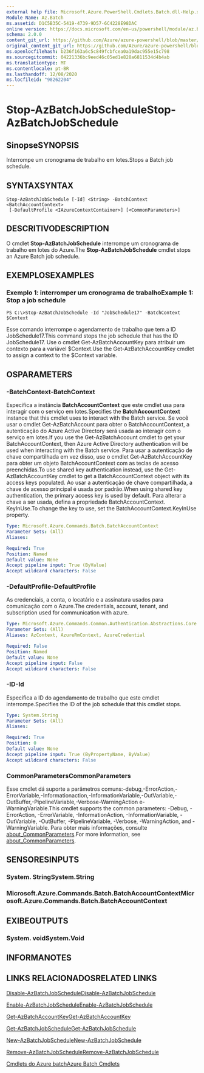 ```yaml
---
external help file: Microsoft.Azure.PowerShell.Cmdlets.Batch.dll-Help.xml
Module Name: Az.Batch
ms.assetid: D1C5B35C-5419-4739-9D57-6C4228E98DAC
online version: https://docs.microsoft.com/en-us/powershell/module/az.batch/stop-azbatchjobschedule
schema: 2.0.0
content_git_url: https://github.com/Azure/azure-powershell/blob/master/src/Batch/Batch/help/Stop-AzBatchJobSchedule.md
original_content_git_url: https://github.com/Azure/azure-powershell/blob/master/src/Batch/Batch/help/Stop-AzBatchJobSchedule.md
ms.openlocfilehash: b236f163a6c5c849fcbfcea0a19dac955e15c798
ms.sourcegitcommit: 04221336bc9eed46c05ed1e828a6811534d4b4ab
ms.translationtype: MT
ms.contentlocale: pt-BR
ms.lasthandoff: 12/08/2020
ms.locfileid: "98262204"
---
```

# <span data-ttu-id="4eca1-101">Stop-AzBatchJobSchedule</span><span class="sxs-lookup"><span data-stu-id="4eca1-101">Stop-AzBatchJobSchedule</span></span>

## <span data-ttu-id="4eca1-102">Sinopse</span><span class="sxs-lookup"><span data-stu-id="4eca1-102">SYNOPSIS</span></span>
<span data-ttu-id="4eca1-103">Interrompe um cronograma de trabalho em lotes.</span><span class="sxs-lookup"><span data-stu-id="4eca1-103">Stops a Batch job schedule.</span></span>

## <span data-ttu-id="4eca1-104">SYNTAX</span><span class="sxs-lookup"><span data-stu-id="4eca1-104">SYNTAX</span></span>

```
Stop-AzBatchJobSchedule [-Id] <String> -BatchContext <BatchAccountContext>
 [-DefaultProfile <IAzureContextContainer>] [<CommonParameters>]
```

## <span data-ttu-id="4eca1-105">DESCRITIVO</span><span class="sxs-lookup"><span data-stu-id="4eca1-105">DESCRIPTION</span></span>
<span data-ttu-id="4eca1-106">O cmdlet **Stop-AzBatchJobSchedule** interrompe um cronograma de trabalho em lotes do Azure.</span><span class="sxs-lookup"><span data-stu-id="4eca1-106">The **Stop-AzBatchJobSchedule** cmdlet stops an Azure Batch job schedule.</span></span>

## <span data-ttu-id="4eca1-107">EXEMPLOS</span><span class="sxs-lookup"><span data-stu-id="4eca1-107">EXAMPLES</span></span>

### <span data-ttu-id="4eca1-108">Exemplo 1: interromper um cronograma de trabalho</span><span class="sxs-lookup"><span data-stu-id="4eca1-108">Example 1: Stop a job schedule</span></span>
```
PS C:\>Stop-AzBatchJobSchedule -Id "JobSchedule17" -BatchContext $Context
```

<span data-ttu-id="4eca1-109">Esse comando interrompe o agendamento de trabalho que tem a ID JobSchedule17.</span><span class="sxs-lookup"><span data-stu-id="4eca1-109">This command stops the job schedule that has the ID JobSchedule17.</span></span>
<span data-ttu-id="4eca1-110">Use o cmdlet Get-AzBatchAccountKey para atribuir um contexto para a variável $Context.</span><span class="sxs-lookup"><span data-stu-id="4eca1-110">Use the Get-AzBatchAccountKey cmdlet to assign a context to the $Context variable.</span></span>

## <span data-ttu-id="4eca1-111">OS</span><span class="sxs-lookup"><span data-stu-id="4eca1-111">PARAMETERS</span></span>

### <span data-ttu-id="4eca1-112">-BatchContext</span><span class="sxs-lookup"><span data-stu-id="4eca1-112">-BatchContext</span></span>
<span data-ttu-id="4eca1-113">Especifica a instância **BatchAccountContext** que este cmdlet usa para interagir com o serviço em lotes.</span><span class="sxs-lookup"><span data-stu-id="4eca1-113">Specifies the **BatchAccountContext** instance that this cmdlet uses to interact with the Batch service.</span></span>
<span data-ttu-id="4eca1-114">Se você usar o cmdlet Get-AzBatchAccount para obter o BatchAccountContext, a autenticação do Azure Active Directory será usada ao interagir com o serviço em lotes.</span><span class="sxs-lookup"><span data-stu-id="4eca1-114">If you use the Get-AzBatchAccount cmdlet to get your BatchAccountContext, then Azure Active Directory authentication will be used when interacting with the Batch service.</span></span> <span data-ttu-id="4eca1-115">Para usar a autenticação de chave compartilhada em vez disso, use o cmdlet Get-AzBatchAccountKey para obter um objeto BatchAccountContext com as teclas de acesso preenchidas.</span><span class="sxs-lookup"><span data-stu-id="4eca1-115">To use shared key authentication instead, use the Get-AzBatchAccountKey cmdlet to get a BatchAccountContext object with its access keys populated.</span></span> <span data-ttu-id="4eca1-116">Ao usar a autenticação de chave compartilhada, a chave de acesso principal é usada por padrão.</span><span class="sxs-lookup"><span data-stu-id="4eca1-116">When using shared key authentication, the primary access key is used by default.</span></span> <span data-ttu-id="4eca1-117">Para alterar a chave a ser usada, defina a propriedade BatchAccountContext. KeyInUse.</span><span class="sxs-lookup"><span data-stu-id="4eca1-117">To change the key to use, set the BatchAccountContext.KeyInUse property.</span></span>

```yaml
Type: Microsoft.Azure.Commands.Batch.BatchAccountContext
Parameter Sets: (All)
Aliases:

Required: True
Position: Named
Default value: None
Accept pipeline input: True (ByValue)
Accept wildcard characters: False
```

### <span data-ttu-id="4eca1-118">-DefaultProfile</span><span class="sxs-lookup"><span data-stu-id="4eca1-118">-DefaultProfile</span></span>
<span data-ttu-id="4eca1-119">As credenciais, a conta, o locatário e a assinatura usados para comunicação com o Azure.</span><span class="sxs-lookup"><span data-stu-id="4eca1-119">The credentials, account, tenant, and subscription used for communication with azure.</span></span>

```yaml
Type: Microsoft.Azure.Commands.Common.Authentication.Abstractions.Core.IAzureContextContainer
Parameter Sets: (All)
Aliases: AzContext, AzureRmContext, AzureCredential

Required: False
Position: Named
Default value: None
Accept pipeline input: False
Accept wildcard characters: False
```

### <span data-ttu-id="4eca1-120">-ID</span><span class="sxs-lookup"><span data-stu-id="4eca1-120">-Id</span></span>
<span data-ttu-id="4eca1-121">Especifica a ID do agendamento de trabalho que este cmdlet interrompe.</span><span class="sxs-lookup"><span data-stu-id="4eca1-121">Specifies the ID of the job schedule that this cmdlet stops.</span></span>

```yaml
Type: System.String
Parameter Sets: (All)
Aliases:

Required: True
Position: 0
Default value: None
Accept pipeline input: True (ByPropertyName, ByValue)
Accept wildcard characters: False
```

### <span data-ttu-id="4eca1-122">CommonParameters</span><span class="sxs-lookup"><span data-stu-id="4eca1-122">CommonParameters</span></span>
<span data-ttu-id="4eca1-123">Esse cmdlet dá suporte a parâmetros comuns:-debug,-ErrorAction,-ErrorVariable,-Informationaction,-InformationVariable,-OutVariable,-OutBuffer,-PipelineVariable,-Verbose-WarningAction e-WarningVariable.</span><span class="sxs-lookup"><span data-stu-id="4eca1-123">This cmdlet supports the common parameters: -Debug, -ErrorAction, -ErrorVariable, -InformationAction, -InformationVariable, -OutVariable, -OutBuffer, -PipelineVariable, -Verbose, -WarningAction, and -WarningVariable.</span></span> <span data-ttu-id="4eca1-124">Para obter mais informações, consulte [about_CommonParameters](http://go.microsoft.com/fwlink/?LinkID=113216).</span><span class="sxs-lookup"><span data-stu-id="4eca1-124">For more information, see [about_CommonParameters](http://go.microsoft.com/fwlink/?LinkID=113216).</span></span>

## <span data-ttu-id="4eca1-125">SENSORES</span><span class="sxs-lookup"><span data-stu-id="4eca1-125">INPUTS</span></span>

### <span data-ttu-id="4eca1-126">System. String</span><span class="sxs-lookup"><span data-stu-id="4eca1-126">System.String</span></span>

### <span data-ttu-id="4eca1-127">Microsoft.Azure.Commands.Batch.BatchAccountContext</span><span class="sxs-lookup"><span data-stu-id="4eca1-127">Microsoft.Azure.Commands.Batch.BatchAccountContext</span></span>

## <span data-ttu-id="4eca1-128">EXIBE</span><span class="sxs-lookup"><span data-stu-id="4eca1-128">OUTPUTS</span></span>

### <span data-ttu-id="4eca1-129">System. void</span><span class="sxs-lookup"><span data-stu-id="4eca1-129">System.Void</span></span>

## <span data-ttu-id="4eca1-130">INFORMA</span><span class="sxs-lookup"><span data-stu-id="4eca1-130">NOTES</span></span>

## <span data-ttu-id="4eca1-131">LINKS RELACIONADOS</span><span class="sxs-lookup"><span data-stu-id="4eca1-131">RELATED LINKS</span></span>

[<span data-ttu-id="4eca1-132">Disable-AzBatchJobSchedule</span><span class="sxs-lookup"><span data-stu-id="4eca1-132">Disable-AzBatchJobSchedule</span></span>](./Disable-AzBatchJobSchedule.md)

[<span data-ttu-id="4eca1-133">Enable-AzBatchJobSchedule</span><span class="sxs-lookup"><span data-stu-id="4eca1-133">Enable-AzBatchJobSchedule</span></span>](./Enable-AzBatchJobSchedule.md)

[<span data-ttu-id="4eca1-134">Get-AzBatchAccountKey</span><span class="sxs-lookup"><span data-stu-id="4eca1-134">Get-AzBatchAccountKey</span></span>](./Get-AzBatchAccountKey.md)

[<span data-ttu-id="4eca1-135">Get-AzBatchJobSchedule</span><span class="sxs-lookup"><span data-stu-id="4eca1-135">Get-AzBatchJobSchedule</span></span>](./Get-AzBatchJobSchedule.md)

[<span data-ttu-id="4eca1-136">New-AzBatchJobSchedule</span><span class="sxs-lookup"><span data-stu-id="4eca1-136">New-AzBatchJobSchedule</span></span>](./New-AzBatchJobSchedule.md)

[<span data-ttu-id="4eca1-137">Remove-AzBatchJobSchedule</span><span class="sxs-lookup"><span data-stu-id="4eca1-137">Remove-AzBatchJobSchedule</span></span>](./Remove-AzBatchJobSchedule.md)

[<span data-ttu-id="4eca1-138">Cmdlets do Azure batch</span><span class="sxs-lookup"><span data-stu-id="4eca1-138">Azure Batch Cmdlets</span></span>](/powershell/module/Az.Batch/)

